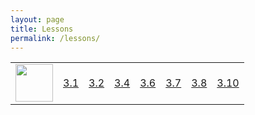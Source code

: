 ```yaml
---
layout: page
title: Lessons
permalink: /lessons/
---
```


<table>
    <tr>
        <td><img src="{{site.baseurl}}/3.1" height ="60" title ="Team Teaches" alt=""></td>
        <td><a href="{{site.baseurl}}/3.1">3.1</a></td>
        <td><a href="{{site.baseurl}}/3.2">3.2</a></td>
        <td><a href="{{site.baseurl}}/3.4">3.4</a></td>
        <td><a href="{{site.baseurl}}/3.6">3.6</a></td>
        <td><a href="{{site.baseurl}}/3.7">3.7</a></td>
        <td><a href="{{site.baseurl}}/3.8">3.8</a></td>
        <td><a href="{{site.baseurl}}/3.10">3.10</a></td>
    </tr>
</table>

